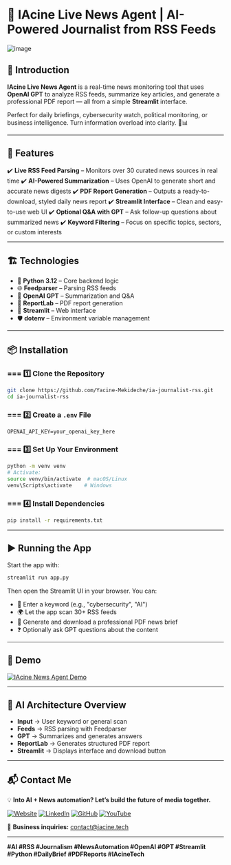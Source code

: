 # 📰 IAcine Live News Agent | AI-Powered Journalist from RSS Feeds

![image](https://github.com/user-attachments/assets/29a01a54-9ea9-4ad2-ac42-4d0c2fc28d86)


## 📖 Introduction

**IAcine Live News Agent** is a real-time news monitoring tool that uses **OpenAI GPT** to analyze RSS feeds, summarize key articles, and generate a professional PDF report — all from a simple **Streamlit** interface.

Perfect for daily briefings, cybersecurity watch, political monitoring, or business intelligence.
Turn information overload into clarity. 🧠📊

---

## 🚀 Features

✔️ **Live RSS Feed Parsing** – Monitors over 30 curated news sources in real time
✔️ **AI-Powered Summarization** – Uses OpenAI to generate short and accurate news digests
✔️ **PDF Report Generation** – Outputs a ready-to-download, styled daily news report
✔️ **Streamlit Interface** – Clean and easy-to-use web UI
✔️ **Optional Q\&A with GPT** – Ask follow-up questions about summarized news
✔️ **Keyword Filtering** – Focus on specific topics, sectors, or custom interests

---

## 🏗️ Technologies

* 🐍 **Python 3.12** – Core backend logic
* 🌐 **Feedparser** – Parsing RSS feeds
* 🧠 **OpenAI GPT** – Summarization and Q\&A
* 📄 **ReportLab** – PDF report generation
* 🎨 **Streamlit** – Web interface
* 🛡️ **dotenv** – Environment variable management

---

## 📦 Installation

### === 1️⃣ Clone the Repository

```bash
git clone https://github.com/Yacine-Mekideche/ia-journalist-rss.git
cd ia-journalist-rss
```

### === 2️⃣ Create a `.env` File

```env
OPENAI_API_KEY=your_openai_key_here
```

### === 3️⃣ Set Up Your Environment

```bash
python -m venv venv
# Activate:
source venv/bin/activate  # macOS/Linux
venv\Scripts\activate    # Windows
```

### === 4️⃣ Install Dependencies

```bash
pip install -r requirements.txt
```

---

## ▶️ Running the App

Start the app with:

```bash
streamlit run app.py
```

Then open the Streamlit UI in your browser. You can:

* 🧠 Enter a keyword (e.g., "cybersecurity", "AI")
* 🌍 Let the app scan 30+ RSS feeds
* 📄 Generate and download a professional PDF news brief
* ❓ Optionally ask GPT questions about the content

---

## 🎯 Demo

<a href="https://www.youtube.com/watch?v=iWc9Zi5yZ50" target="_blank">
  <img src="https://img.youtube.com/vi/iWc9Zi5yZ50/maxresdefault.jpg" alt="IAcine News Agent Demo" style="max-width:100%; height:auto;">
</a>

---

## 🧠 AI Architecture Overview

* **Input** → User keyword or general scan
* **Feeds** → RSS parsing with Feedparser
* **GPT** → Summarizes and generates answers
* **ReportLab** → Generates structured PDF report
* **Streamlit** → Displays interface and download button

---

## 📬 Contact Me

💡 **Into AI + News automation? Let’s build the future of media together.**

[![Website](https://img.shields.io/badge/My%20Website-%23000000.svg?style=for-the-badge\&logo=About.me\&logoColor=white)](https://iacine.tech)
[![LinkedIn](https://img.shields.io/badge/LinkedIn-%230077B5.svg?style=for-the-badge\&logo=linkedin\&logoColor=white)](https://www.linkedin.com/in/yacine-mekideche/)
[![GitHub](https://img.shields.io/badge/GitHub-%2312100E.svg?style=for-the-badge\&logo=github\&logoColor=white)](https://github.com/Yacine-Mekideche)
[![YouTube](https://img.shields.io/badge/YouTube-%23FF0000.svg?style=for-the-badge\&logo=youtube\&logoColor=white)](https://www.youtube.com/@iacine_tech)

📩 **Business inquiries:** [contact@iacine.tech](mailto:contact@iacine.tech)

---

**#AI #RSS #Journalism #NewsAutomation #OpenAI #GPT #Streamlit #Python #DailyBrief #PDFReports #IAcineTech**

